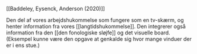 

[[Baddeley, Eysenck, Anderson (2020)]]

Den del af vores arbejdshukommelse som fungere som en tv-skærm, og henter information fra vores [[langtidshukommelse]]. Den integrerer også information fra den [[den fonologiske sløjfe]] og det visuelle board. (Eksempel kunne være den opgave at genkalde sig hvor mange vinduer der er i ens stue.)


